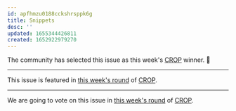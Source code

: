 ```yaml
---
id: apfhmzu0188cckshrsppk6g
title: Snippets
desc: ''
updated: 1655344426811
created: 1652922979270
---
```


The community has selected this issue as this week's [CROP](https://wiki.dendron.so/notes/tayowNP4tMvcqH7AraoQ4/) winner. 🎉

---

This issue is featured in [this week's round](@) of [CROP](https://wiki.dendron.so/notes/tayowNP4tMvcqH7AraoQ4/).

---

We are going to vote on this issue in [this week's round](https://discord.com/channels/717965437182410783/739186036495876126/976654263189110814) of [CROP](https://wiki.dendron.so/notes/tayowNP4tMvcqH7AraoQ4/).
